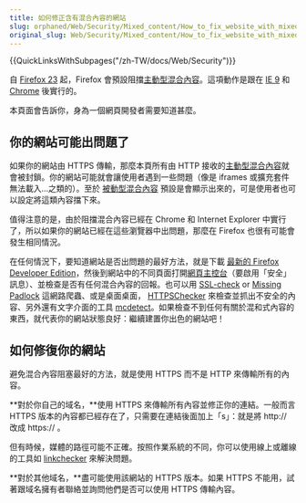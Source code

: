 ```yaml
---
title: 如何修正含有混合內容的網站
slug: orphaned/Web/Security/Mixed_content/How_to_fix_website_with_mixed_content
original_slug: Web/Security/Mixed_content/How_to_fix_website_with_mixed_content
---
```


{{QuickLinksWithSubpages("/zh-TW/docs/Web/Security")}}

自 [Firefox 23](/zh-TW/docs/Mozilla/Firefox/Releases/23) 起，Firefox 會預設阻擋[主動型混合內容](/zh-TW/docs/Security/MixedContent#Mixed_active_content)。這項動作是跟在 [IE 9](http://blogs.msdn.com/b/ie/archive/2011/06/23/internet-explorer-9-security-part-4-protecting-consumers-from-malicious-mixed-content.aspx) 和 [Chrome](http://googleonlinesecurity.blogspot.com/2011/06/trying-to-end-mixed-scripting.html) 後實行的。

本頁面會告訴你，身為一個網頁開發者需要知道甚麼。

## 你的網站可能出問題了

如果你的網站由 HTTPS 傳輸，那麼本頁所有由 HTTP 接收的[主動型混合內容](/zh-TW/docs/Security/MixedContent#Mixed_active_content)就會被封鎖。你的網站可能就會讓使用者遇到一些問題（像是 iframes 或擴充套件無法載入…之類的）。至於 [被動型混合內容](/zh-TW/docs/Security/MixedContent#Mixed_passivedisplay_content) 預設是會顯示出來的，可是使用者也可以設定將這類內容擋下來。

值得注意的是，由於阻擋混合內容已經在 Chrome 和 Internet Explorer 中實行了，所以如果你的網站已經在這些瀏覽器中出問題，那麼在 Firefox 也很有可能會發生相同情況。

在任何情況下，要知道網站是否出問題的最好方法，就是下載 [最新的 Firefox Developer Edition](https://www.mozilla.org/zh-TW/firefox/developer/)，然後到網站中的不同頁面打開[網頁主控台](/zh-TW/docs/Tools/Web_Console)（要啟用「安全」訊息）、並檢查是否有任何混合內容的回報。也可以用 [SSL-check](http://www.jitbit.com/sslcheck/) or [Missing Padlock](https://www.missingpadlock.com) 這網路爬蟲、或是桌面桌面， [HTTPSChecker](https://httpschecker.net/how-it-works) 來檢查並抓出不安全的內容、另外還有文字介面的工具 [mcdetect](https://github.com/agis/mcdetect)。如果檢查不到任何有關於混和式內容的東西，就代表你的網站狀態良好：繼續建置你出色的網站吧！

## 如何修復你的網站

避免混合內容阻塞最好的方法，就是使用 HTTPS 而不是 HTTP 來傳輸所有的內容。

**對於你自己的域名，**使用 HTTPS 來傳輸所有內容並修正你的連結。一般而言 HTTPS 版本的內容都已經存在了，只需要在連結後面加上「s」：就是將 http\:// 改成 https\:// 。

但有時候，媒體的路徑可能不正確。按照作業系統的不同，你可以使用線上或離線的工具如 [linkchecker](https://wummel.github.io/linkchecker/) 來解決問題。

**對於其他域名，**盡可能使用該網站的 HTTPS 版本。如果 HTTPS 不能用，試著跟域名擁有者聯絡並詢問他們是否可以使用 HTTPS 傳輸內容。
